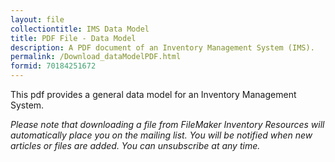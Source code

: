 ```yaml
---
layout: file
collectiontitle: IMS Data Model
title: PDF File - Data Model
description: A PDF document of an Inventory Management System (IMS).
permalink: /Download_dataModelPDF.html
formid: 70184251672
---
```

This pdf provides a general data model for an Inventory Management System.

*Please note that downloading a file from FileMaker Inventory Resources will automatically place you on the mailing list.  You will be notified when new articles or files are added.  You can unsubscribe at any time.*
